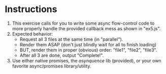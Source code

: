 # Instructions

1. This exercise calls for you to write some async flow-control code to more properly handle the provided callback mess as shown in "ex5.js".
2. Expected behavior:
    - Request all 3 files at the same time (in "parallel").
    - Render them ASAP (don't just blindly wait for all to finish loading)
    - BUT, render them in proper (obvious) order: "file1", "file2", "file3".
    - After all 3 are done, output "Complete!".
3. Use either native promises, the *asynquence* lib (provided), or your own favorite async/promises library/utility.
